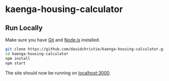 # kaenga-housing-calculator

## Run Locally

Make sure you have [Git](https://git-scm.com/) and [Node.js](https://nodejs.org/) installed.

```sh
git clone https://github.com/davidchristie/kaenga-housing-calculator.git
cd kaenga-housing-calculator
npm install
npm start
```

The site should now be running on [localhost:3000](http://localhost:3000/).
